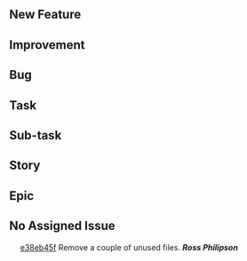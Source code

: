 ## New Feature
## Improvement
## Bug
## Task
## Sub-task
## Story
## Epic
## No Assigned Issue
&nbsp;&nbsp;&nbsp;&nbsp; [e38eb45f](https://github.com/OpenXT/msi-installer/commit/e38eb45f43e791bf921ab79efbf5865eec745403) Remove a couple of unused files. **_Ross Philipson_**    
